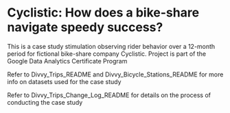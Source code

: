 # Cyclistic: How does a bike-share navigate speedy success?

This is a case study stimulation observing rider behavior over a 12-month period for fictional bike-share company Cyclistic. 
Project is part of the Google Data Analytics Certificate Program

Refer to Divvy_Trips_README and Divvy_Bicycle_Stations_README for more info on datasets used for the case study

Refer to Divvy_Trips_Change_Log_README for details on the process of conducting the case study
